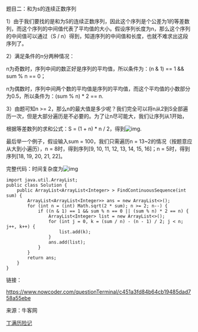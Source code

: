 题目二：和为s的连续正数序列

  1）由于我们要找的是和为S的连续正数序列，因此这个序列是个公差为1的等差数列，而这个序列的中间值代表了平均值的大小。假设序列长度为n，那么这个序列的中间值可以通过（S / n）得到，知道序列的中间值和长度，也就不难求出这段序列了。 

  2）满足条件的n分两种情况： 

  n为奇数时，序列中间的数正好是序列的平均值，所以条件为：(n & 1) == 1 && sum % n == 0；

  n为偶数时，序列中间两个数的平均值是序列的平均值，而这个平均值的小数部分为0.5，所以条件为：(sum % n) * 2 == n.

  3）由题可知n >= 2，那么n的最大值是多少呢？我们完全可以将n从2到S全部遍历一次，但是大部分遍历是不必要的。为了让n尽可能大，我们让序列从1开始， 

  根据等差数列的求和公式：S = (1 + n) * n / 2，得到![img](https://uploadfiles.nowcoder.net/files/20180114/5073898_1515927185012_equation?tex=n%20%3C%20%5Csqrt%7B2S%7D). 
 

  最后举一个例子，假设输入sum = 100，我们只需遍历n = 13~2的情况（按题意应从大到小遍历），n = 8时，得到序列[9, 10, 11, 12, 13, 14, 15, 16]；n  = 5时，得到序列[18, 19, 20, 21, 22]。 

  完整代码：时间复杂度为![img](https://uploadfiles.nowcoder.net/files/20180125/5073898_1516868312189_equation?tex=O(%5Csqrt%7Bn%7D))

```
import java.util.ArrayList;
public class Solution {
    public ArrayList<ArrayList<Integer> > FindContinuousSequence(int sum) {
        ArrayList<ArrayList<Integer>> ans = new ArrayList<>();
        for (int n = (int) Math.sqrt(2 * sum); n >= 2; n--) {
            if ((n & 1) == 1 && sum % n == 0 || (sum % n) * 2 == n) {
                ArrayList<Integer> list = new ArrayList<>();
                for (int j = 0, k = (sum / n) - (n - 1) / 2; j < n; j++, k++) {
                    list.add(k);
                }
                ans.add(list);
            }
        }
        return ans;
    }
}
```

链接：

https://www.nowcoder.com/questionTerminal/c451a3fd84b64cb19485dad758a55ebe

来源：牛客网

[丁满历险记]()